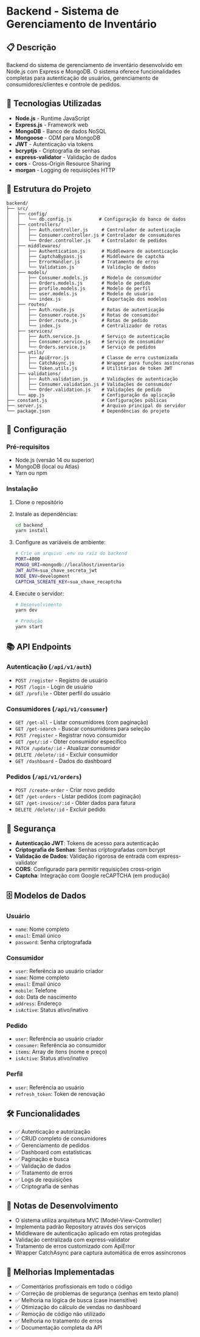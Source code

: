 # Backend - Sistema de Gerenciamento de Inventário

## 📋 Descrição

Backend do sistema de gerenciamento de inventário desenvolvido em Node.js com Express e MongoDB. O sistema oferece funcionalidades completas para autenticação de usuários, gerenciamento de consumidores/clientes e controle de pedidos.

## 🚀 Tecnologias Utilizadas

- **Node.js** - Runtime JavaScript
- **Express.js** - Framework web
- **MongoDB** - Banco de dados NoSQL
- **Mongoose** - ODM para MongoDB
- **JWT** - Autenticação via tokens
- **bcryptjs** - Criptografia de senhas
- **express-validator** - Validação de dados
- **cors** - Cross-Origin Resource Sharing
- **morgan** - Logging de requisições HTTP

## 📁 Estrutura do Projeto

```
backend/
├── src/
│   ├── config/
│   │   └── db.config.js          # Configuração do banco de dados
│   ├── controllers/
│   │   ├── Auth.controller.js     # Controlador de autenticação
│   │   ├── Consumer.controller.js # Controlador de consumidores
│   │   └── Order.controller.js    # Controlador de pedidos
│   ├── middlewares/
│   │   ├── Authentication.js      # Middleware de autenticação
│   │   ├── CaptchaBypass.js       # Middleware de captcha
│   │   ├── ErrorHandler.js        # Tratamento de erros
│   │   └── Validation.js          # Validação de dados
│   ├── models/
│   │   ├── Consumer.models.js     # Modelo de consumidor
│   │   ├── Orders.models.js       # Modelo de pedido
│   │   ├── profile.models.js      # Modelo de perfil
│   │   ├── user.models.js         # Modelo de usuário
│   │   └── index.js               # Exportação dos modelos
│   ├── routes/
│   │   ├── Auth.route.js          # Rotas de autenticação
│   │   ├── Consumer.route.js      # Rotas de consumidor
│   │   ├── Order.route.js         # Rotas de pedido
│   │   └── index.js               # Centralizador de rotas
│   ├── services/
│   │   ├── Auth.service.js        # Serviço de autenticação
│   │   ├── Consumer.service.js    # Serviço de consumidor
│   │   └── Orders.service.js      # Serviço de pedidos
│   ├── utils/
│   │   ├── ApiError.js            # Classe de erro customizada
│   │   ├── CatchAsync.js          # Wrapper para funções assíncronas
│   │   └── Token.utils.js         # Utilitários de token JWT
│   ├── validations/
│   │   ├── Auth.validation.js     # Validações de autenticação
│   │   ├── Consumer.validation.js # Validações de consumidor
│   │   └── Order.validation.js    # Validações de pedido
│   └── app.js                     # Configuração da aplicação
├── constant.js                    # Configurações públicas
├── server.js                      # Arquivo principal do servidor
└── package.json                   # Dependências do projeto
```

## 🔧 Configuração

### Pré-requisitos

- Node.js (versão 14 ou superior)
- MongoDB (local ou Atlas)
- Yarn ou npm

### Instalação

1. Clone o repositório
2. Instale as dependências:
   ```bash
   cd backend
   yarn install
   ```

3. Configure as variáveis de ambiente:
   ```bash
   # Crie um arquivo .env na raiz do backend
   PORT=4000
   MONGO_URI=mongodb://localhost/inventario
   JWT_AUTH=sua_chave_secreta_jwt
   NODE_ENV=development
   CAPTCHA_SCREATE_KEY=sua_chave_recaptcha
   ```

4. Execute o servidor:
   ```bash
   # Desenvolvimento
   yarn dev
   
   # Produção
   yarn start
   ```

## 📚 API Endpoints

### Autenticação (`/api/v1/auth`)

- `POST /register` - Registro de usuário
- `POST /login` - Login de usuário
- `GET /profile` - Obter perfil do usuário

### Consumidores (`/api/v1/consumer`)

- `GET /get-all` - Listar consumidores (com paginação)
- `GET /get-search` - Buscar consumidores para seleção
- `POST /register` - Registrar novo consumidor
- `GET /get/:id` - Obter consumidor específico
- `PATCH /update/:id` - Atualizar consumidor
- `DELETE /delete/:id` - Excluir consumidor
- `GET /dashboard` - Dados do dashboard

### Pedidos (`/api/v1/orders`)

- `POST /create-order` - Criar novo pedido
- `GET /get-orders` - Listar pedidos (com paginação)
- `GET /get-invoice/:id` - Obter dados para fatura
- `DELETE /delete/:id` - Excluir pedido

## 🔐 Segurança

- **Autenticação JWT**: Tokens de acesso para autenticação
- **Criptografia de Senhas**: Senhas criptografadas com bcrypt
- **Validação de Dados**: Validação rigorosa de entrada com express-validator
- **CORS**: Configurado para permitir requisições cross-origin
- **Captcha**: Integração com Google reCAPTCHA (em produção)

## 🗄️ Modelos de Dados

### Usuário
- `name`: Nome completo
- `email`: Email único
- `password`: Senha criptografada

### Consumidor
- `user`: Referência ao usuário criador
- `name`: Nome completo
- `email`: Email único
- `mobile`: Telefone
- `dob`: Data de nascimento
- `address`: Endereço
- `isActive`: Status ativo/inativo

### Pedido
- `user`: Referência ao usuário criador
- `consumer`: Referência ao consumidor
- `items`: Array de itens (nome e preço)
- `isActive`: Status ativo/inativo

### Perfil
- `user`: Referência ao usuário
- `refresh_token`: Token de renovação

## 🛠️ Funcionalidades

- ✅ Autenticação e autorização
- ✅ CRUD completo de consumidores
- ✅ Gerenciamento de pedidos
- ✅ Dashboard com estatísticas
- ✅ Paginação e busca
- ✅ Validação de dados
- ✅ Tratamento de erros
- ✅ Logs de requisições
- ✅ Criptografia de senhas

## 📝 Notas de Desenvolvimento

- O sistema utiliza arquitetura MVC (Model-View-Controller)
- Implementa padrão Repository através dos serviços
- Middleware de autenticação aplicado em rotas protegidas
- Validação centralizada com express-validator
- Tratamento de erros customizado com ApiError
- Wrapper CatchAsync para captura automática de erros assíncronos

## 🔄 Melhorias Implementadas

- ✅ Comentários profissionais em todo o código
- ✅ Correção de problemas de segurança (senhas em texto plano)
- ✅ Melhoria na lógica de busca (case insensitive)
- ✅ Otimização do cálculo de vendas no dashboard
- ✅ Remoção de código não utilizado
- ✅ Melhoria no tratamento de erros
- ✅ Documentação completa da API 
